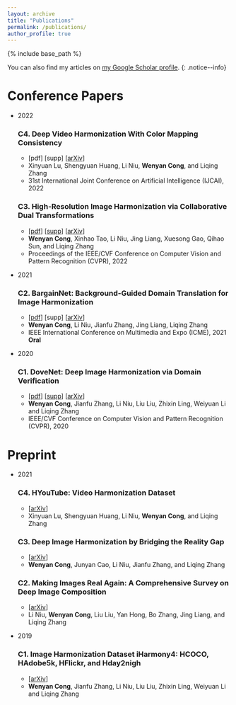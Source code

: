 ```yaml
---
layout: archive
title: "Publications"
permalink: /publications/
author_profile: true
---
```



{% include base_path %}

You can also find my articles on <a href="https://scholar.google.com/citations?user=uQV5aCsAAAAJ&hl=zh-CN">my Google Scholar profile</a>.
{: .notice--info}


Conference Papers
======

* 2022

   ### C4. Deep Video Harmonization With Color Mapping Consistency
   * [pdf] [supp] [[arXiv](https://arxiv.org/abs/2205.00687)]
   * Xinyuan Lu, Shengyuan Huang, Li Niu, **Wenyan Cong**,  and Liqing Zhang
   * 31st International Joint Conference on Artificial Intelligence (IJCAI), 2022 <br>
   
   ### C3. High-Resolution Image Harmonization via Collaborative Dual Transformations
   * [[pdf](https://openaccess.thecvf.com/content/CVPR2022/papers/Cong_High-Resolution_Image_Harmonization_via_Collaborative_Dual_Transformations_CVPR_2022_paper.pdf)] [[supp](https://openaccess.thecvf.com/content/CVPR2022/supplemental/Cong_High-Resolution_Image_Harmonization_CVPR_2022_supplemental.pdf)] [[arXiv](http://arxiv.org/abs/2109.06671)]
   * **Wenyan Cong**, Xinhao Tao, Li Niu, Jing Liang, Xuesong Gao, Qihao Sun, and Liqing Zhang
   * Proceedings of the IEEE/CVF Conference on Computer Vision and Pattern Recognition (CVPR), 2022 <br>
   
   
   
* 2021

   ### C2. BargainNet: Background-Guided Domain Translation for Image Harmonization
   * [[pdf](https://ieeexplore.ieee.org/document/9428394)] [supp] [[arXiv](https://arxiv.org/abs/2009.09169)]
   * **Wenyan Cong**, Li Niu, Jianfu Zhang, Jing Liang, Liqing Zhang
   * IEEE International Conference on Multimedia and Expo (ICME), 2021 **Oral** <br>

     

* 2020

   ### C1. DoveNet: Deep Image Harmonization via Domain Verification
   * [[pdf](https://openaccess.thecvf.com/content_CVPR_2020/papers/Cong_DoveNet_Deep_Image_Harmonization_via_Domain_Verification_CVPR_2020_paper.pdf)] [[supp](https://openaccess.thecvf.com/content_CVPR_2020/supplemental/Cong_DoveNet_Deep_Image_CVPR_2020_supplemental.pdf)] [[arXiv](http://arxiv.org/abs/1911.13239)]
   * **Wenyan Cong**, Jianfu Zhang, Li Niu, Liu Liu, Zhixin Ling, Weiyuan Li and Liqing Zhang
   * IEEE/CVF Conference on Computer Vision and Pattern Recognition (CVPR), 2020 <br>


Preprint
======

* 2021

   ### C4. HYouTube: Video Harmonization Dataset
   * [[arXiv](https://arxiv.org/abs/2103.17104)]
   * Xinyuan Lu, Shengyuan Huang, Li Niu, **Wenyan Cong**, and Liqing Zhang <br>
   
   
   ### C3. Deep Image Harmonization by Bridging the Reality Gap
   * [[arXiv](https://arxiv.org/abs/2103.17104)]
   * **Wenyan Cong**, Junyan Cao, Li Niu, Jianfu Zhang, and Liqing Zhang <br>


   ### C2. Making Images Real Again: A Comprehensive Survey on Deep Image Composition
   * [[arXiv](https://arxiv.org/abs/2106.14490)]
   * Li Niu, **Wenyan Cong**, Liu Liu, Yan Hong, Bo Zhang, Jing Liang, and Liqing Zhang <br>


* 2019

   ### C1. Image Harmonization Dataset iHarmony4: HCOCO, HAdobe5k, HFlickr, and Hday2nigh
   * [[arXiv](https://arxiv.org/abs/1908.10526)]
   * **Wenyan Cong**, Jianfu Zhang, Li Niu, Liu Liu, Zhixin Ling, Weiyuan Li and Liqing Zhang <br>

